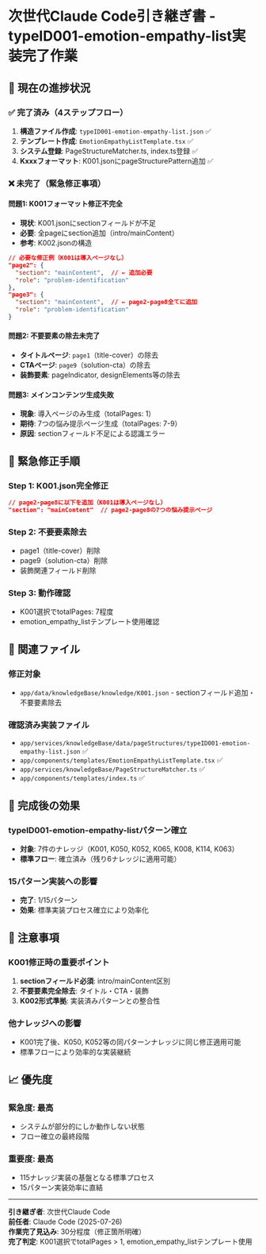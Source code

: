 # 次世代Claude Code引き継ぎ書 - typeID001-emotion-empathy-list実装完了作業

## 🎯 現在の進捗状況

### ✅ 完了済み（4ステップフロー）
1. **構造ファイル作成**: `typeID001-emotion-empathy-list.json` ✅
2. **テンプレート作成**: `EmotionEmpathyListTemplate.tsx` ✅  
3. **システム登録**: PageStructureMatcher.ts, index.ts登録 ✅
4. **Kxxxフォーマット**: K001.jsonにpageStructurePattern追加 ✅

### ❌ 未完了（緊急修正事項）

#### **問題1: K001フォーマット修正不完全**
- **現状**: K001.jsonにsectionフィールドが不足
- **必要**: 全pageにsection追加（intro/mainContent）
- **参考**: K002.jsonの構造

```json
// 必要な修正例（K001は導入ページなし）
"page2": {
  "section": "mainContent",  // ← 追加必要
  "role": "problem-identification"
},
"page3": {
  "section": "mainContent",  // ← page2-page8全てに追加
  "role": "problem-identification"
}
```

#### **問題2: 不要要素の除去未完了**
- **タイトルページ**: `page1`（title-cover）の除去
- **CTAページ**: `page9`（solution-cta）の除去
- **装飾要素**: pageIndicator, designElements等の除去

#### **問題3: メインコンテンツ生成失敗**
- **現象**: 導入ページのみ生成（totalPages: 1）
- **期待**: 7つの悩み提示ページ生成（totalPages: 7-9）
- **原因**: sectionフィールド不足による認識エラー

## 🔧 緊急修正手順

### **Step 1: K001.json完全修正**
```json
// page2-page8に以下を追加（K001は導入ページなし）
"section": "mainContent"  // page2-page8の7つの悩み提示ページ
```

### **Step 2: 不要要素除去**
- page1（title-cover）削除
- page9（solution-cta）削除  
- 装飾関連フィールド削除

### **Step 3: 動作確認**
- K001選択でtotalPages: 7程度
- emotion_empathy_listテンプレート使用確認

## 📁 関連ファイル

### **修正対象**
- `app/data/knowledgeBase/knowledge/K001.json` - sectionフィールド追加・不要要素除去

### **確認済み実装ファイル**
- `app/services/knowledgeBase/data/pageStructures/typeID001-emotion-empathy-list.json` ✅
- `app/components/templates/EmotionEmpathyListTemplate.tsx` ✅
- `app/services/knowledgeBase/PageStructureMatcher.ts` ✅
- `app/components/templates/index.ts` ✅

## 🎊 完成後の効果

### **typeID001-emotion-empathy-listパターン確立**
- **対象**: 7件のナレッジ（K001, K050, K052, K065, K008, K114, K063）
- **標準フロー**: 確立済み（残り6ナレッジに適用可能）

### **15パターン実装への影響**
- **完了**: 1/15パターン
- **効果**: 標準実装プロセス確立により効率化

## 🚨 注意事項

### **K001修正時の重要ポイント**
1. **sectionフィールド必須**: intro/mainContent区別
2. **不要要素完全除去**: タイトル・CTA・装飾
3. **K002形式準拠**: 実装済みパターンとの整合性

### **他ナレッジへの影響**
- K001完了後、K050, K052等の同パターンナレッジに同じ修正適用可能
- 標準フローにより効率的な実装継続

## 📈 優先度

### **緊急度: 最高**
- システムが部分的にしか動作しない状態
- フロー確立の最終段階

### **重要度: 最高**  
- 115ナレッジ実装の基盤となる標準プロセス
- 15パターン実装効率に直結

---

**引き継ぎ者**: 次世代Claude Code  
**前任者**: Claude Code (2025-07-26)  
**作業完了見込み**: 30分程度（修正箇所明確）  
**完了判定**: K001選択でtotalPages > 1, emotion_empathy_listテンプレート使用